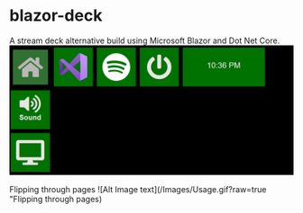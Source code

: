   # blazor-deck
A stream deck alternative build using Microsoft Blazor and Dot Net Core. 
![Alt Image text](/Images/HomePage.png?raw=true "Home Screen")

Flipping through pages
![Alt Image text](/Images/Usage.gif?raw=true "Flipping through pages)
